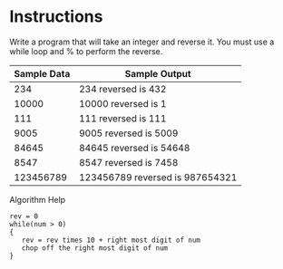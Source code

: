 # Instructions  
Write a program that will take an integer and reverse it.  You must use a while loop and % to perform the reverse.

|Sample Data|Sample Output|
|---|---|
|234|234 reversed is 432|
|10000|10000 reversed is 1|
|111|111 reversed is 111|
|9005|9005 reversed is 5009|
|84645|84645 reversed is 54648|
|8547|8547 reversed is 7458|
|123456789|123456789 reversed is 987654321|

Algorithm Help
~~~
rev = 0
while(num > 0)
{
   rev = rev times 10 + right most digit of num 
   chop off the right most digit of num
}
~~~